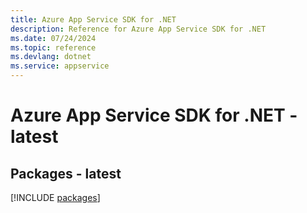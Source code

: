 ```yaml
---
title: Azure App Service SDK for .NET
description: Reference for Azure App Service SDK for .NET
ms.date: 07/24/2024
ms.topic: reference
ms.devlang: dotnet
ms.service: appservice
---
```

# Azure App Service SDK for .NET - latest
## Packages - latest
[!INCLUDE [packages](app-service-index.md)]
